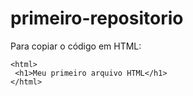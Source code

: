 # primeiro-repositorio

Para copiar o código em HTML:
```
<html>
 <h1>Meu primeiro arquivo HTML</h1> 
</html>
```
